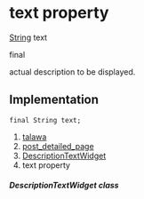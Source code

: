 
<div>

# text property

</div>


[String](https://api.flutter.dev/flutter/dart-core/String-class.html)
text


final




actual description to be displayed.



## Implementation

``` language-dart
final String text;
```







1.  [talawa](../../index.html)
2.  [post_detailed_page](../../widgets_post_detailed_page/)
3.  [DescriptionTextWidget](../../widgets_post_detailed_page/DescriptionTextWidget-class.html)
4.  text property

##### DescriptionTextWidget class







